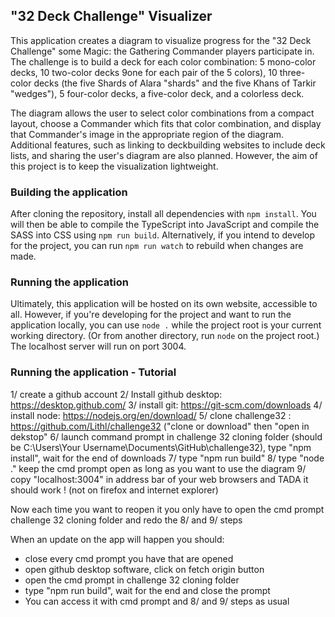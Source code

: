 ## "32 Deck Challenge" Visualizer
This application creates a diagram to visualize progress for the "32 Deck Challenge" some Magic: the
Gathering Commander players participate in. The challenge is to build a deck for each color
combination: 5 mono-color decks, 10 two-color decks 9one for each pair of the 5 colors), 10
three-color decks (the five Shards of Alara "shards" and the five Khans of Tarkir "wedges"), 5
four-color decks, a five-color deck, and a colorless deck.

The diagram allows the user to select color combinations from a compact layout, choose a Commander
which fits that color combination, and display that Commander's image in the appropriate region of
the diagram. Additional features, such as linking to deckbuilding websites to include deck lists,
and sharing the user's diagram are also planned. However, the aim of this project is to keep the
visualization lightweight.

### Building the application
After cloning the repository, install all dependencies with `npm install`. You will then be able to
compile the TypeScript into JavaScript and compile the SASS into CSS using `npm run build`.
Alternatively, if you intend to develop for the project, you can run `npm run watch` to rebuild when
changes are made.

### Running the application
Ultimately, this application will be hosted on its own website, accessible to all. However, if
you're developing for the project and want to run the application locally, you can use `node .`
while the project root is your current working directory. (Or from another directory, run `node` on
the project root.) The localhost server will run on port 3004.

### Running the application - Tutorial
1/ create a github account
2/ Install github desktop: https://desktop.github.com/
3/ install git: https://git-scm.com/downloads
4/ install node: https://nodejs.org/en/download/
5/ clone challenge32 : https://github.com/Lithl/challenge32 ("clone or download" then "open in dekstop"
6/ launch command prompt in challenge 32 cloning folder (should be C:\Users\Your Username\Documents\GitHub\challenge32), type "npm install", wait for the end of downloads
7/ type "npm run build"
8/ type "node ."           keep the cmd prompt open as long as you want to use the diagram
9/ copy "localhost:3004" in address bar of your web browsers and TADA it should work ! (not on firefox and internet explorer)

Now each time you want to reopen it you only have to open the cmd prompt challenge 32 cloning folder and redo the 8/ and 9/ steps

When an update on the app will happen you should:
- close every cmd prompt you have that are opened
- open github desktop software, click on fetch origin button
- open the cmd prompt in challenge 32 cloning folder
- type "npm run build", wait for the end and close the prompt
- You can access it with cmd prompt and 8/ and 9/ steps as usual
